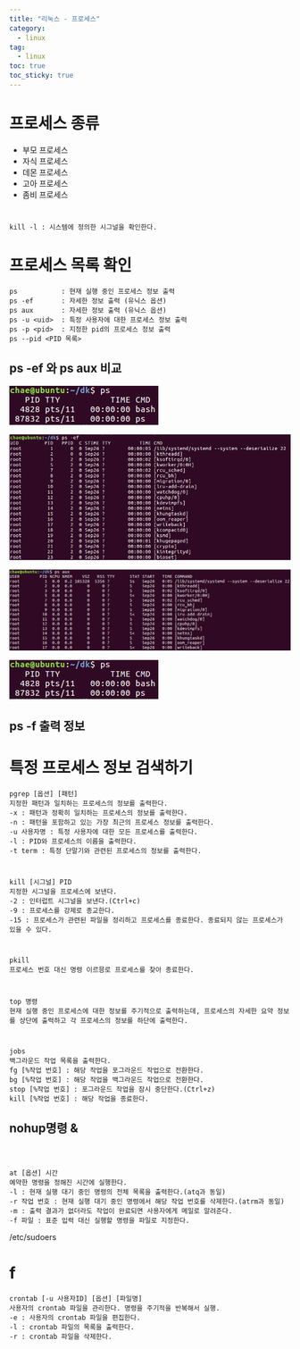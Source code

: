 ```yaml
---
title: "리눅스 - 프로세스"
category:
  - linux
tag:
  - linux
toc: true
toc_sticky: true
---
```


# 프로세스 종류

- 부모 프로세스
- 자식 프로세스
- 데몬 프로세스
- 고아 프로세스
- 좀비 프로세스


#

```
kill -l : 시스템에 정의한 시그널을 확인한다.

```

# 프로세스 목록 확인

```
ps           : 현재 실행 중인 프로세스 정보 출력
ps -ef       : 자세한 정보 출력 (유닉스 옵션)
ps aux       : 자세한 정보 출력 (유닉스 옵션)
ps -u <uid>  : 특정 사용자에 대한 프로세스 정보 출력
ps -p <pid>  : 지정한 pid의 프로세스 정보 출력
ps --pid <PID 목록>
```

## ps -ef 와 ps aux 비교

![1](/assets/images/2020-02-26-리눅스-프로세스/1.jpg)

![2](/assets/images/2020-02-26-리눅스-프로세스/2.jpg)

![3](/assets/images/2020-02-26-리눅스-프로세스/3.jpg)

![4](/assets/1.jpg)


## ps -f 출력 정보

# 특정 프로세스 정보 검색하기

```
pgrep [옵션] [패턴]
지정한 패턴과 일치하는 프로세스의 정보를 출력한다.
-x : 패턴과 정확히 일치하는 프로세스의 정보를 출력한다.
-n : 패턴을 포함하고 있는 가장 최근의 프로세스 정보를 출력한다.
-u 사용자명 : 특정 사용자에 대한 모든 프로세스를 출력한다.
-l : PID와 프로세스의 이름을 출력한다.
-t term : 특정 단말기와 관련된 프로세스의 정보를 출력한다.
```

#

```
kill [시그널] PID
지정한 시그널을 프로세스에 보낸다.
-2 : 인터럽트 시그널을 보낸다.(Ctrl+c)
-9 : 프로세스를 강제로 종교한다.
-15 : 프로세스가 관련된 파일을 정리하고 프로세스를 종료한다. 종료되지 않는 프로세스가 있을 수 있다.
```

#

```
pkill
프로세스 번호 대신 명령 이르믕로 프로세스를 찾아 종료한다.
```

#

```
top 명령
현재 실행 중인 프로세스에 대한 정보를 주기적으로 출력하는데, 프로세스의 자세한 요약 정보를 상단에 출력하고 각 프로세스의 정보를 하단에 출력한다.
```

#

```
jobs
백그라운드 작업 목록을 출력한다.
fg [%작업 번호] : 해당 작업을 포그라운드 작업으로 전환한다.
bg [%작업 번호] : 해당 작업을 백그라운드 작업으로 전환한다.
stop [%작업 번호] : 포그라운드 작업을 잠시 중단한다.(Ctrl+z)
kill [%작업 번호] : 해당 작업을 종료한다.
```

## nohup명령 &

```

```

#

```
at [옵션] 시간
예약한 명령을 정해진 시간에 실행한다.
-l : 현재 실행 대기 중인 명령의 전체 목록을 출력한다.(atq과 동일)
-r 작업 번호 : 현재 실행 대기 중인 명령에서 해당 작업 번호를 삭제한다.(atrm과 동일)
-m : 출력 결과가 없더라도 작업이 완료되면 사용자에게 메일로 알려준다.
-f 파일 : 표준 입력 대신 실행할 명령을 파일로 지정한다.
```
/etc/sudoers

# f

```
crontab [-u 사용자ID] [옵션] [파일명]
사용자의 crontab 파일을 관리한다. 명령을 주기적을 반복해서 실행.
-e : 사용자의 crontab 파일을 편집한다.
-l : crontab 파일의 목록을 출력한다.
-r : crontab 파일을 삭제한다.
```

#
```

```

#
```

```

#
```

```

#
```

```

#
```

```

#
```

```

#
```

```
